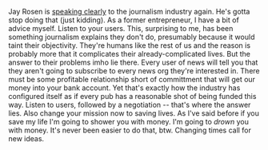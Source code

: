 Jay Rosen is <a href="https://pressthink.org/2020/04/a-current-list-of-my-top-problems-in-pressthink-april-2020/">speaking clearly</a> to the journalism industry again. He's gotta stop doing that (just kidding). As a former entrepreneur, I have a bit of advice myself. Listen to your users. This, surprising to me, has been something journalism explains they don't do, presumably because it would taint their objectivity. They're humans like the rest of us and the reason is probably more that it complicates their already-complicated lives. But the answer to their problems imho lie there. Every user of news will tell you that they aren't going to subscribe to every news org they're interested in. There must be some profitable relationship short of committment that will get our money into your bank account. Yet that's exactly how the industry has configured itself as if every pub has a reasonable shot of being funded this way. Listen to users, followed by a negotiation -- that's where the answer lies. Also change your mission now to saving lives. As I've said before if you save my life I'm going to shower you with money. I'm going to <i>drown</i> you with money. It's never been easier to do that, btw. Changing times call for new ideas. 
